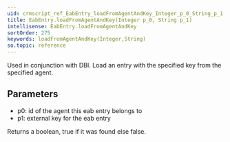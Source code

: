 ```yaml
---
uid: crmscript_ref_EabEntry_loadFromAgentAndKey_Integer_p_0_String_p_1
title: EabEntry.loadFromAgentAndKey(Integer p_0, String p_1)
intellisense: EabEntry.loadFromAgentAndKey
sortOrder: 275
keywords: loadFromAgentAndKey(Integer,String)
so.topic: reference
---
```


Used in conjunction with DBI. Load an entry with the specified key from the specified agent.



## Parameters


 - p0: id of the agent this eab entry belongs to
 - p1: external key for the eab entry


Returns a boolean, true if it was found else false.


